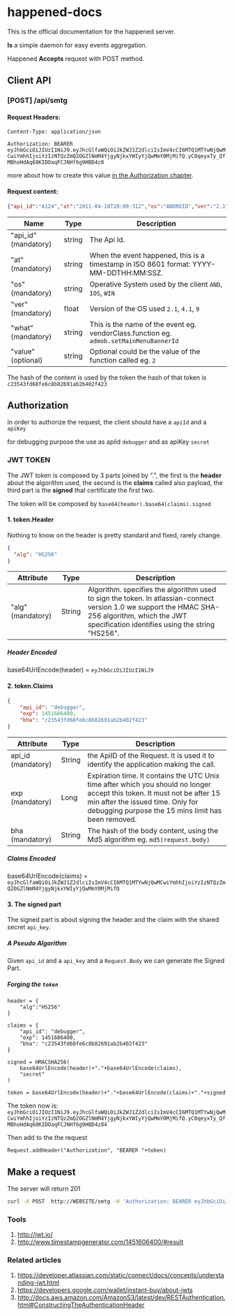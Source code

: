 happened-docs
=============

This is the official documentation for the happened server.

**Is** a simple daemon for easy events aggregation.

Happened **Accepts** request with POST method.

## Client API

### [POST] /api/smtg

#### Request Headers: 

`Content-Type: application/json`

`Authorization: BEARER eyJhbGciOiJIUzI1NiJ9.eyJhcGlfaWQiOiJkZWJ1Z2dlciIsImV4cCI6MTQ1MTYwNjQwMCwiYmhhIjoiYzIzNTQzZmQ2OGZlNmM4YjgyNjkxYWIyYjQwMmY0MjMifQ.yC0qeyxTy_QfMBhoHdAq68KIDOaqFCJNHf6g9HBD4z8`
 
  more about how to create this value [in the Authorization chapter](#authorization).

#### Request content:

``` json
{"api_id":"A124","at":"2011-04-10T20:09:31Z","os":"ANDROID","ver":"2.1","what":"admov.adcall","value":""}
```

| Name       |     Type    | Description |
| ---------- | ----------- | ----------- |
| "api_id" (mandatory)| string      | The Api Id. |
| "at" (mandatory)| string      | When the event happened, this is a timestamp in ISO 8601 format: YYYY-MM-DDTHH:MM:SSZ. |
| "os" (mandatory)| string      | Operative System used by the client `AND`, `IOS`, `WIN` |
| "ver" (mandatory)| float       | Version of the OS used `2.1`, `4.1`, `9` |
| "what" (mandatory)| string      | This is the name of the event eg. vendorClass.function eg. `admob.setMainMenuBannerId` |
| "value" (optional) | string | Optional could be the value of the function called eg. `2` |
 
The hash of the content is used by the token the hash of that token is `c23543fd68fe6c8b82691ab2b402f423`
 
## Authorization

In order to authorize the request, the client should have a `apiId` and a `apiKey`

for debugging purpose the use as apiId `debugger` and as apiKey `secret`

###  JWT TOKEN

The JWT token is composed by 3 parts joined by ".", the first is the **header** about the algorithm used, the second is the **claims** called also payload, the third part is the **signed** that certificate the first two.

The token will be composed by `base64(header).base64(claims).signed`

#### 1. token.Header

Nothing to know on the header is pretty standard and fixed, rarely change.

``` json
{
  "alg": "HS256"
}
```

|   Attribute     |     Type    | Description |
| ----------      | ----------- | ----------- |
| "alg" (mandatory) | String	 |Algorithm. specifies the algorithm used to sign the token. In atlassian-connect version 1.0 we support the HMAC SHA-256 algorithm, which the JWT specification identifies using the string "HS256". |

##### Header Encoded

base64UrlEncode(header) = `eyJhbGciOiJIUzI1NiJ9`

#### 2. token.Claims

```json
{
    "api_id": "debugger",
    "exp": 1451606400,
    "bha": "c23543fd68fe6c8b82691ab2b402f423"
}
```

|   Attribute     |     Type    | Description |
| ----------      | ----------- | ----------- |
| api_id (mandatory) | String	| the ApiID of the Request. It is used it to identify the application making the call. |
| exp (mandatory) | 	Long | Expiration time. It contains the UTC Unix time after which you should no longer accept this token. It must not be after 15 min after the issued time. Only for debugging purpose the 15 mins limit has been removed.|
| bha (mandatory) | String | The hash of the body content, using the Md5 algorithm eg. `md5(request.body)` |

##### Claims Encoded

base64UrlEncode(claims) = `eyJhcGlfaWQiOiJkZWJ1Z2dlciIsImV4cCI6MTQ1MTYwNjQwMCwiYmhhIjoiYzIzNTQzZmQ2OGZlNmM4YjgyNjkxYWIyYjQwMmY0MjMifQ`

#### 3. The signed part

The signed part is about signing the header and the claim with the shared secret `api_key`.

##### A Pseudo Algorithm

Given `api_id` and a `api_key` and a `Request.Body` we can generate the Signed Part.

##### Forging the `token`

```
header = {
    "alg":"HS256"
}

claims = {
    "api_id": "debugger",
    "exp": 1451606400,
    "bha": "c23543fd68fe6c8b82691ab2b402f423"
}

signed = HMACSHA256(
    base64UrlEncode(header)+"."+base64UrlEncode(claims),
    "secret"
)

token = base64UrlEncode(header)+"."+base64UrlEncode(claims)+"."+signed
```
The token now is:
  `eyJhbGciOiJIUzI1NiJ9.eyJhcGlfaWQiOiJkZWJ1Z2dlciIsImV4cCI6MTQ1MTYwNjQwMCwiYmhhIjoiYzIzNTQzZmQ2OGZlNmM4YjgyNjkxYWIyYjQwMmY0MjMifQ.yC0qeyxTy_QfMBhoHdAq68KIDOaqFCJNHf6g9HBD4z84`

Then add to the the request 

`Request.addHeader("Authorization", "BEARER "+token)`

## Make a request

The server will return 201

``` bash
curl -X POST  http://WEBSITE/smtg -H 'Authorization: BEARER eyJhbGciOiJIUzI1NiJ9.eyJhcGlfaWQiOiJkZWJ1Z2dlciIsImV4cCI6MTQ1MTYwNjQwMCwiYmhhIjoiYzIzNTQzZmQ2OGZlNmM4YjgyNjkxYWIyYjQwMmY0MjMifQ.yC0qeyxTy_QfMBhoHdAq68KIDOaqFCJNHf6g9HBD4z8' -H "Content-Type: application/json" -d '{"api_id":"A124","at":"2011-04-10T20:09:31Z","os":"ANDROID","ver":"2.1","what":"admov.adcall","value":""}'
```


### Tools 

1. http://jwt.io/
2. http://www.timestampgenerator.com/1451606400/#result

### Related articles

1. https://developer.atlassian.com/static/connect/docs/concepts/understanding-jwt.html
2. https://developers.google.com/wallet/instant-buy/about-jwts
3. http://docs.aws.amazon.com/AmazonS3/latest/dev/RESTAuthentication.html#ConstructingTheAuthenticationHeader

